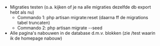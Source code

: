 - Migraties testen (o.a. kijken of je na alle migraties dezelfde db export hebt als nu)
  - Commando 1: php artisan migrate:reset (daarna ff de migrations tabel truncaten)
  - Commando 2: php artisan migrate --seed
- Alle pagina's nabouwen in de database d.m.v. blokken (zie /test waarin ik de homepage nabouw)
